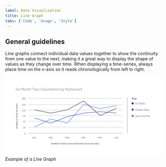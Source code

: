 ```yaml
---
label: Data Visualization
title: Line Graph
tabs: ['Code', 'Usage', 'Style']
---
```


## General guidelines

Line graphs connect individual data values together to show the continuity from one value to the next, making it a great way to display the shape of values as they change over time. When displaying a time-series, always place time on the x-axis so it reads chronologically from left to right.

![Line Graph example](images/usage-line-graph.png)
_Example of a Line Graph_
